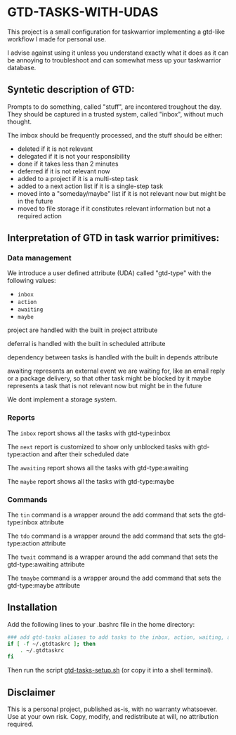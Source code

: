 # GTD-TASKS-WITH-UDAS

This project is a small configuration for taskwarrior implementing a gtd-like workflow I made for personal use. 

I advise against using it unless you understand exactly what it does as it can be annoying to troubleshoot and can somewhat mess up your taskwarrior database. 

## Syntetic description of GTD:

Prompts to do something, called "stuff", are incontered troughout the day. 
They should be captured in a trusted system, called "inbox", without much thought.

The imbox should be frequently processed, and the stuff should be either:
- deleted if it is not relevant
- delegated if it is not your responsibility
- done if it takes less than 2 minutes
- deferred if it is not relevant now
- added to a project if it is a multi-step task
- added to a next action list if it is a single-step task
- moved into a "someday/maybe" list if it is not relevant now but might be in the future
- moved to file storage if it constitutes relevant information but not a required action

## Interpretation of GTD in task warrior primitives:

### Data management
We introduce a user defined attribute (UDA) called "gtd-type" with the following values:
- ```inbox```
- ```action```
- ```awaiting```
- ```maybe```

project are handled with the built in project attribute

deferral is handled with the built in scheduled attribute

dependency between tasks is handled with the built in depends attribute

awaiting represents an external event we are waiting for, like an email reply or a package delivery, so that other task might be blocked by it
maybe represents a task that is not relevant now but might be in the future

We dont implement a storage system.

### Reports
The ```inbox``` report shows all the tasks with gtd-type:inbox

The ```next``` report is customized to show only unblocked tasks  with gtd-type:action and after their scheduled date

The ```awaiting``` report shows all the tasks with gtd-type:awaiting

The ```maybe``` report shows all the tasks with gtd-type:maybe
### Commands
The ```tin``` command is a wrapper around the add command that sets the gtd-type:inbox attribute

The ```tdo``` command is a wrapper around the add command that sets the gtd-type:action attribute

The ```twait``` command is a wrapper around the add command that sets the gtd-type:awaiting attribute

The ```tmaybe``` command is a wrapper around the add command that sets the gtd-type:maybe attribute

## Installation
Add the following lines to your .bashrc file in the home directory:
```bash
### add gtd-tasks aliases to add tasks to the inbox, action, waiting, and maybe lists
if [ -f ~/.gtdtaskrc ]; then
    . ~/.gtdtaskrc
fi
```

Then run the script [gtd-tasks-setup.sh](gtd-tasks-setup.sh) (or copy it into a shell terminal).

## Disclaimer
This is a personal project, published as-is, with no warranty whatsoever. Use at your own risk. Copy, modify, and redistribute at will, no attribution required.


